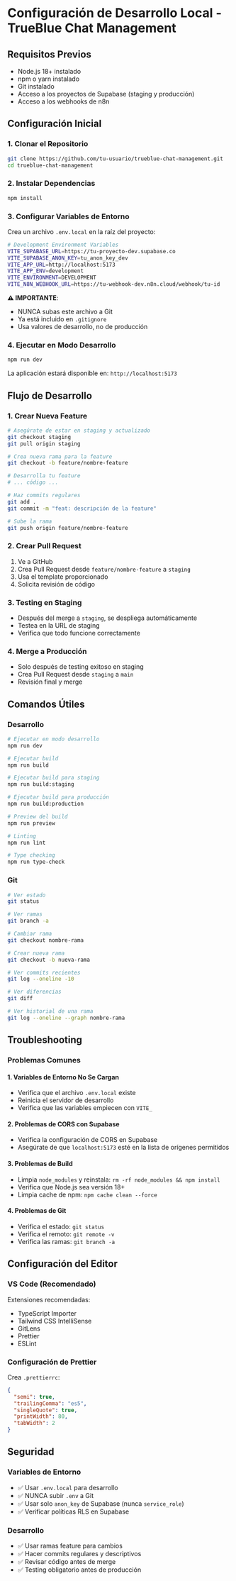 # Configuración de Desarrollo Local - TrueBlue Chat Management

## Requisitos Previos

- Node.js 18+ instalado
- npm o yarn instalado
- Git instalado
- Acceso a los proyectos de Supabase (staging y producción)
- Acceso a los webhooks de n8n

## Configuración Inicial

### 1. Clonar el Repositorio
```bash
git clone https://github.com/tu-usuario/trueblue-chat-management.git
cd trueblue-chat-management
```

### 2. Instalar Dependencias
```bash
npm install
```

### 3. Configurar Variables de Entorno

Crea un archivo `.env.local` en la raíz del proyecto:

```bash
# Development Environment Variables
VITE_SUPABASE_URL=https://tu-proyecto-dev.supabase.co
VITE_SUPABASE_ANON_KEY=tu_anon_key_dev
VITE_APP_URL=http://localhost:5173
VITE_APP_ENV=development
VITE_ENVIRONMENT=DEVELOPMENT
VITE_N8N_WEBHOOK_URL=https://tu-webhook-dev.n8n.cloud/webhook/tu-id
```

**⚠️ IMPORTANTE**: 
- NUNCA subas este archivo a Git
- Ya está incluido en `.gitignore`
- Usa valores de desarrollo, no de producción

### 4. Ejecutar en Modo Desarrollo
```bash
npm run dev
```

La aplicación estará disponible en: `http://localhost:5173`

## Flujo de Desarrollo

### 1. Crear Nueva Feature
```bash
# Asegúrate de estar en staging y actualizado
git checkout staging
git pull origin staging

# Crea nueva rama para la feature
git checkout -b feature/nombre-feature

# Desarrolla tu feature
# ... código ...

# Haz commits regulares
git add .
git commit -m "feat: descripción de la feature"

# Sube la rama
git push origin feature/nombre-feature
```

### 2. Crear Pull Request
1. Ve a GitHub
2. Crea Pull Request desde `feature/nombre-feature` a `staging`
3. Usa el template proporcionado
4. Solicita revisión de código

### 3. Testing en Staging
- Después del merge a `staging`, se despliega automáticamente
- Testea en la URL de staging
- Verifica que todo funcione correctamente

### 4. Merge a Producción
- Solo después de testing exitoso en staging
- Crea Pull Request desde `staging` a `main`
- Revisión final y merge

## Comandos Útiles

### Desarrollo
```bash
# Ejecutar en modo desarrollo
npm run dev

# Ejecutar build
npm run build

# Ejecutar build para staging
npm run build:staging

# Ejecutar build para producción
npm run build:production

# Preview del build
npm run preview

# Linting
npm run lint

# Type checking
npm run type-check
```

### Git
```bash
# Ver estado
git status

# Ver ramas
git branch -a

# Cambiar rama
git checkout nombre-rama

# Crear nueva rama
git checkout -b nueva-rama

# Ver commits recientes
git log --oneline -10

# Ver diferencias
git diff

# Ver historial de una rama
git log --oneline --graph nombre-rama
```

## Troubleshooting

### Problemas Comunes

#### 1. Variables de Entorno No Se Cargan
- Verifica que el archivo `.env.local` existe
- Reinicia el servidor de desarrollo
- Verifica que las variables empiecen con `VITE_`

#### 2. Problemas de CORS con Supabase
- Verifica la configuración de CORS en Supabase
- Asegúrate de que `localhost:5173` esté en la lista de orígenes permitidos

#### 3. Problemas de Build
- Limpia `node_modules` y reinstala: `rm -rf node_modules && npm install`
- Verifica que Node.js sea versión 18+
- Limpia cache de npm: `npm cache clean --force`

#### 4. Problemas de Git
- Verifica el estado: `git status`
- Verifica el remoto: `git remote -v`
- Verifica las ramas: `git branch -a`

## Configuración del Editor

### VS Code (Recomendado)
Extensiones recomendadas:
- TypeScript Importer
- Tailwind CSS IntelliSense
- GitLens
- Prettier
- ESLint

### Configuración de Prettier
Crea `.prettierrc`:
```json
{
  "semi": true,
  "trailingComma": "es5",
  "singleQuote": true,
  "printWidth": 80,
  "tabWidth": 2
}
```

## Seguridad

### Variables de Entorno
- ✅ Usar `.env.local` para desarrollo
- ✅ NUNCA subir `.env` a Git
- ✅ Usar solo `anon_key` de Supabase (nunca `service_role`)
- ✅ Verificar políticas RLS en Supabase

### Desarrollo
- ✅ Usar ramas feature para cambios
- ✅ Hacer commits regulares y descriptivos
- ✅ Revisar código antes de merge
- ✅ Testing obligatorio antes de producción
